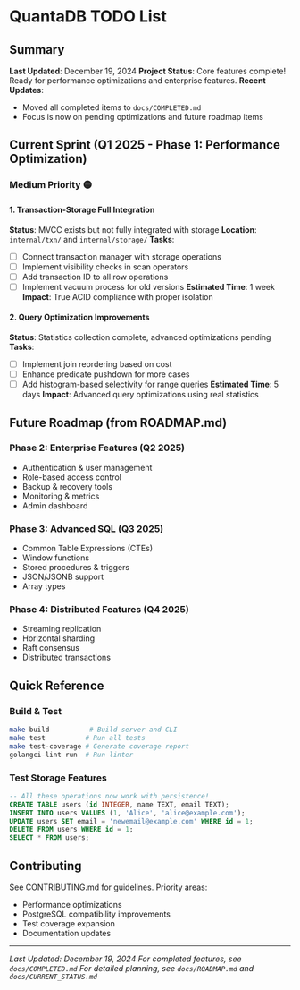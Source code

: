 # QuantaDB TODO List

## Summary
**Last Updated**: December 19, 2024
**Project Status**: Core features complete! Ready for performance optimizations and enterprise features.
**Recent Updates**: 
- Moved all completed items to `docs/COMPLETED.md`
- Focus is now on pending optimizations and future roadmap items

## Current Sprint (Q1 2025 - Phase 1: Performance Optimization)

### Medium Priority 🟡

#### 1. Transaction-Storage Full Integration
**Status**: MVCC exists but not fully integrated with storage
**Location**: `internal/txn/` and `internal/storage/`
**Tasks**:
- [ ] Connect transaction manager with storage operations
- [ ] Implement visibility checks in scan operators
- [ ] Add transaction ID to all row operations
- [ ] Implement vacuum process for old versions
**Estimated Time**: 1 week
**Impact**: True ACID compliance with proper isolation

#### 2. Query Optimization Improvements
**Status**: Statistics collection complete, advanced optimizations pending
**Tasks**:
- [ ] Implement join reordering based on cost
- [ ] Enhance predicate pushdown for more cases
- [ ] Add histogram-based selectivity for range queries
**Estimated Time**: 5 days
**Impact**: Advanced query optimizations using real statistics

## Future Roadmap (from ROADMAP.md)

### Phase 2: Enterprise Features (Q2 2025)
- Authentication & user management
- Role-based access control
- Backup & recovery tools
- Monitoring & metrics
- Admin dashboard

### Phase 3: Advanced SQL (Q3 2025)
- Common Table Expressions (CTEs)
- Window functions
- Stored procedures & triggers
- JSON/JSONB support
- Array types

### Phase 4: Distributed Features (Q4 2025)
- Streaming replication
- Horizontal sharding
- Raft consensus
- Distributed transactions

## Quick Reference

### Build & Test
```bash
make build          # Build server and CLI
make test          # Run all tests
make test-coverage # Generate coverage report
golangci-lint run  # Run linter
```

### Test Storage Features
```sql
-- All these operations now work with persistence!
CREATE TABLE users (id INTEGER, name TEXT, email TEXT);
INSERT INTO users VALUES (1, 'Alice', 'alice@example.com');
UPDATE users SET email = 'newemail@example.com' WHERE id = 1;
DELETE FROM users WHERE id = 1;
SELECT * FROM users;
```

## Contributing

See CONTRIBUTING.md for guidelines. Priority areas:
- Performance optimizations
- PostgreSQL compatibility improvements  
- Test coverage expansion
- Documentation updates

---
*Last Updated: December 19, 2024*
*For completed features, see `docs/COMPLETED.md`*
*For detailed planning, see `docs/ROADMAP.md` and `docs/CURRENT_STATUS.md`*